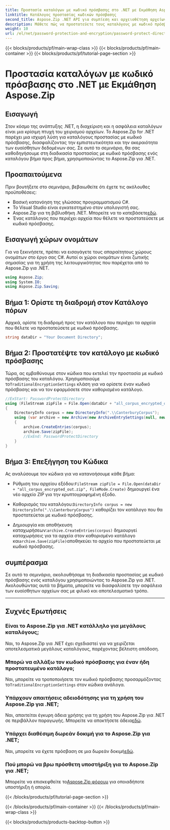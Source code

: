 ```yaml
---
title: Προστασία καταλόγων με κωδικό πρόσβασης στο .NET με Εκμάθηση Aspose.Zip
linktitle: Κατάλογος προστασίας κωδικών πρόσβασης
second_title: Aspose.Zip .NET API για συμπίεση και αρχειοθέτηση αρχείων
description: Μάθετε πώς να προστατεύετε τους καταλόγους με κωδικό πρόσβασης στο .NET χρησιμοποιώντας το Aspose.Zip. Ασφαλίστε τα αρχεία σας χωρίς κόπο με αυτό το βήμα προς βήμα σεμινάριο.
weight: 10
url: /el/net/password-protection-and-encryption/password-protect-directory/
---
```


{{< blocks/products/pf/main-wrap-class >}}
{{< blocks/products/pf/main-container >}}
{{< blocks/products/pf/tutorial-page-section >}}

# Προστασία καταλόγων με κωδικό πρόσβασης στο .NET με Εκμάθηση Aspose.Zip


## Εισαγωγή

Στον κόσμο της ανάπτυξης .NET, η διαχείριση και η ασφάλεια καταλόγων είναι μια κρίσιμη πτυχή του χειρισμού αρχείων. Το Aspose.Zip for .NET παρέχει μια ισχυρή λύση για καταλόγους προστασίας με κωδικό πρόσβασης, διασφαλίζοντας την εμπιστευτικότητα και την ακεραιότητα των ευαίσθητων δεδομένων σας. Σε αυτό το σεμινάριο, θα σας καθοδηγήσουμε στη διαδικασία προστασίας με κωδικό πρόσβασης ενός καταλόγου βήμα προς βήμα, χρησιμοποιώντας το Aspose.Zip για .NET.

## Προαπαιτούμενα

Πριν βουτήξετε στο σεμινάριο, βεβαιωθείτε ότι έχετε τις ακόλουθες προϋποθέσεις:

- Βασική κατανόηση της γλώσσας προγραμματισμού C#.
- Το Visual Studio είναι εγκατεστημένο στον υπολογιστή σας.
-  Aspose.Zip για τη βιβλιοθήκη .NET. Μπορείτε να το κατεβάσετε[εδώ](https://releases.aspose.com/zip/net/).
- Ένας κατάλογος που περιέχει αρχεία που θέλετε να προστατεύσετε με κωδικό πρόσβασης.

## Εισαγωγή χώρων ονομάτων

Για να ξεκινήσετε, πρέπει να εισαγάγετε τους απαραίτητους χώρους ονομάτων στο έργο σας C#. Αυτοί οι χώροι ονομάτων είναι ζωτικής σημασίας για τη χρήση της λειτουργικότητας που παρέχεται από το Aspose.Zip για .NET.

```csharp
using Aspose.Zip;
using System.IO;
using Aspose.Zip.Saving;
```

## Βήμα 1: Ορίστε τη διαδρομή στον Κατάλογο πόρων

Αρχικά, ορίστε τη διαδρομή προς τον κατάλογο που περιέχει τα αρχεία που θέλετε να προστατεύσετε με κωδικό πρόσβασης.

```csharp
string dataDir = "Your Document Directory";
```

## Βήμα 2: Προστατέψτε τον κατάλογο με κωδικό πρόσβασης

 Τώρα, ας εμβαθύνουμε στον κώδικα που εκτελεί την προστασία με κωδικό πρόσβασης του καταλόγου. Χρησιμοποιούμε το`TraditionalEncryptionSettings` κλάση για να ορίσετε έναν κωδικό πρόσβασης και να τον εφαρμόσετε στον καθορισμένο κατάλογο.

```csharp
//ExStart: PasswordProtectDirectory
using (FileStream zipFile = File.Open(dataDir + "all_corpus_encrypted_out.zip", FileMode.Create))
{
    DirectoryInfo corpus = new DirectoryInfo(".\\CanterburyCorpus");
    using (var archive = new Archive(new ArchiveEntrySettings(null, new TraditionalEncryptionSettings("p@s$"))))
    {
        archive.CreateEntries(corpus);
        archive.Save(zipFile);
        //ExEnd: PasswordProtectDirectory
    }
}
```

## Βήμα 3: Επεξήγηση του Κώδικα

Ας αναλύσουμε τον κώδικα για να κατανοήσουμε κάθε βήμα:

-  Ρύθμιση του αρχείου εξόδου:`FileStream zipFile = File.Open(dataDir + "all_corpus_encrypted_out.zip", FileMode.Create)` δημιουργεί ένα νέο αρχείο ZIP για την κρυπτογραφημένη έξοδο.

-  Καθορισμός του καταλόγου:`DirectoryInfo corpus = new DirectoryInfo(".\\CanterburyCorpus")` καθορίζει τον κατάλογο που θα προστατεύεται με κωδικό πρόσβασης.

-  Δημιουργία και αποθήκευση καταχωρήσεων:`archive.CreateEntries(corpus)` δημιουργεί καταχωρήσεις για τα αρχεία στον καθορισμένο κατάλογο και`archive.Save(zipFile)`αποθηκεύει το αρχείο που προστατεύεται με κωδικό πρόσβασης.

## συμπέρασμα

Σε αυτό το σεμινάριο, ακολουθήσαμε τη διαδικασία προστασίας με κωδικό πρόσβασης ενός καταλόγου χρησιμοποιώντας το Aspose.Zip για .NET. Ακολουθώντας αυτά τα βήματα, μπορείτε να διασφαλίσετε την ασφάλεια των ευαίσθητων αρχείων σας με φιλικό και αποτελεσματικό τρόπο.

---

## Συχνές Ερωτήσεις

### Είναι το Aspose.Zip για .NET κατάλληλο για μεγάλους καταλόγους;
Ναι, το Aspose.Zip για .NET έχει σχεδιαστεί για να χειρίζεται αποτελεσματικά μεγάλους καταλόγους, παρέχοντας βέλτιστη απόδοση.

### Μπορώ να αλλάξω τον κωδικό πρόσβασης για έναν ήδη προστατευμένο κατάλογο;
 Ναι, μπορείτε να τροποποιήσετε τον κωδικό πρόσβασης προσαρμόζοντας το`TraditionalEncryptionSettings` στον κώδικα ανάλογα.

### Υπάρχουν απαιτήσεις αδειοδότησης για τη χρήση του Aspose.Zip για .NET;
 Ναι, απαιτείται έγκυρη άδεια χρήσης για τη χρήση του Aspose.Zip για .NET σε περιβάλλον παραγωγής. Μπορείτε να αποκτήσετε άδεια[εδώ](https://purchase.aspose.com/buy).

### Υπάρχει διαθέσιμη δωρεάν δοκιμή για το Aspose.Zip για .NET;
 Ναι, μπορείτε να έχετε πρόσβαση σε μια δωρεάν δοκιμή[εδώ](https://releases.aspose.com/).

### Πού μπορώ να βρω πρόσθετη υποστήριξη για το Aspose.Zip για .NET;
 Μπορείτε να επισκεφθείτε το[Aspose.Zip φόρουμ](https://forum.aspose.com/c/zip/37) για οποιαδήποτε υποστήριξη ή απορία.


{{< /blocks/products/pf/tutorial-page-section >}}

{{< /blocks/products/pf/main-container >}}
{{< /blocks/products/pf/main-wrap-class >}}

{{< blocks/products/products-backtop-button >}}
